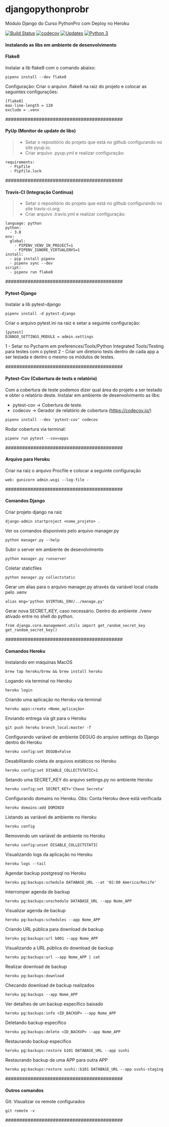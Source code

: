 # djangopythonprobr
Módulo Django do Curso PythonPro com Deploy no Heroku

[![Build Status](https://travis-ci.org/daciolima/djangopythonprobr.svg?branch=master)](https://travis-ci.org/daciolima/djangopythonprobr)
[![codecov](https://codecov.io/gh/daciolima/djangopythonprobr/branch/master/graph/badge.svg)](https://codecov.io/gh/daciolima/djangopythonprobr)
[![Updates](https://pyup.io/repos/github/daciolima/djangopythonprobr/shield.svg)](https://pyup.io/repos/github/daciolima/djangopythonprobr/)
[![Python 3](https://pyup.io/repos/github/daciolima/djangopythonprobr/python-3-shield.svg)](https://pyup.io/repos/github/daciolima/djangopythonprobr/)


#### Instalando as libs em ambiente de desenvolvimento

#### Flake8
Instalar a lib flake8 com o comando abaixo:
```console
pipenv install --dev flake8
```

Configuração: Criar o arquivo .flake8 na raiz do projeto e colocar as seguintes configurações:
```console
[flake8]
max-line-length = 120
exclude = .venv
```


##########################################


#### PyUp (Monitor de update de libs)
> - Setar o repositório do projeto que está no github configurando no site pyup.io;
> - Criar arquivo .pyup.yml e realizar configuração:

````console
requirements:
  - Pipfile
  - Pipfile.lock
````

##########################################


#### Travis-CI (Integração Contínua)
> - Setar o repositório  do projeto que está no github configurando no site travis-ci.org;
> - Criar arquivo .travis.yml e realizar configuração:
```console
language: python
python:
  - 3.8
env:
  global:
    - PIPENV_VENV_IN_PROJECT=1
    - PIPENV_IGNORE_VIRTUALENVS=1
install:
  - pip install pipenv
  - pipenv sync --dev
script:
  - pipenv run flake8
```


##########################################


#### Pytest-Django
Instalar a lib pytest-django
```console
pipenv install -d pytest-django
````
Criar o arquivo pytest.ini na raiz e setar a seguinte configuração:
```console
[pytest]
DJANGO_SETTINGS_MODULE = admin.settings
````

1 - Setar no Pycharm em preferences/Tools/Python Integrated Tools/Testing
para testes com o pytest
2 - Criar um diretorio tests dentro de cada app a ser testada e dentro o 
mesmo os módulos de testes.

##########################################

#### Pytest-Cov (Cobertura de tests e relatório)
Com a cobertura de teste podemos dizer qual área do 
projeto a ser testado e obter o relatório deste.
Instalar em ambiente de desenvolvimento as libs:
- pytest-cov -> Cobertura de teste.
- codecov -> Gerador de relatório de cobertura (https://codecov.io/)
```console
pipenv install --dev 'pytest-cov' codecov
```
Rodar cobertura via terminal:
```console
pipenv run pytest --cov=apps
```
##########################################

#### Arquivo para Heroku 
Criar na raiz o arquivo Procfile e colocar a seguinte configuração
```console
web: gunicorn admin.wsgi --log-file -
```

##########################################


#### Comandos Django
Criar projeto django na raiz
```console
django-admin startproject <nome_projeto> .
````

Ver os comandos disponíveis pelo arquivo manager.py
```console
python manager.py --help
````

Subir o server em ambiente de desevolvimento
```console
python manager.py runserver
````

Coletar staticfiles
```console
python manager.py collectstatic
````

Gerar um alias para o arquivo manager.py através da variável local
criada pelo .venv
```console
alias mng='python $VIRTUAL_ENV/../manage.py'
````

Gerar nova SECRET_KEY, caso necessário.
Dentro do ambiente ./venv ativado entre no shell do python.
```console
from django.core.management.utils import get_random_secret_key
get_random_secret_key()
````

##########################################

#### Comandos Heroku
Instalando em máquinas MacOS
```console
brew tap heroku/brew && brew install heroku
````

Logando via terminal no Heroku
```console
heroku login
````

Criando uma aplicação no Heroku via terminal
```console
heroku apps:create <Nome_aplicação>
````

Enviando entrega via git para o Heroku
```console
git push heroku branch_local:master -f
````

Configurando variável de ambiente DEGUG do arquivo settings do Django 
dentro do Heroku
```console
heroku config:set DEGUB=False
````

Desabilitando coleta de arquivos estáticos no Heroku
```console
heroku config:set DISABLE_COLLECTSTATIC=1
````

Setando uma SECRET_KEY do arquivo settings.py no ambiente Heroku
```console
heroku config:set SECRET_KEY='Chave Secreta'
````

Configurando domains no Heroku. Obs: Conta Heroku deve está verificada
```console
heroku domains:add DOMINIO
````

Listando as variável de ambiente no Heroku
```console
heroku config
````

Removendo um variável de ambiente no Heroku
```console
heroku config:unset DISABLE_COLLECTSTATIC
````

Visualizando logs da aplicação no Heroku
````console
heroku logs --tail 
````

Agendar backup postgresql no Heroku
````console
heroku pg:backups:schedule DATABASE_URL --at '02:00 America/Recife'
````

Interromper agenda de backup
````console
heroku pg:backups:unschedule DATABASE_URL --app Nome_APP
````

Visualizar agenda de backup
````console
heroku pg:backups:schedules --app Nome_APP
````

Criando URL pública para download de backup
````console
heroku pg:backups:url b001 --app Nome_APP
````

Visualizando a URL pública do download de backup
````console
heroku pg:backups:url --app Nome_APP | cat
````

Realizar download de backup
````console
heroku pg:backups:download
````

Checando download de backup realizados
````console
heroku pg:backups --app Nome_APP
````

Ver detalhes de um backup específico baixado
````console
heroku pg:backups:info <ID_BACKUP> --app Nome_APP
````

Deletando backup específico
````console
heroku pg:backups:delete <ID_BACKUP> --app Nome_APP
````

Restaurando backup específico
````console
heroku pg:backups:restore b101 DATABASE_URL --app sushi
````

Restaurando backup de uma APP para outra APP
````console
heroku pg:backups:restore sushi::b101 DATABASE_URL --app sushi-staging
````


##########################################

#### Outros comandos
Git: Visualizar os remote configurados
```console
git remote -v
````

##########################################